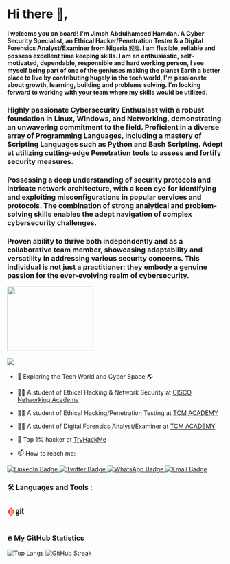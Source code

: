 # Hi there :wave:, 
<!-- <div id="header" align="center">

  <img src="https://media.giphy.com/media/M9gbBd9nbDrOTu1Mqx/giphy.gif" width="100"/>
</div> -->

#### I welcome you on board! I'm Jimoh Abdulhameed Hamdan. A Cyber Security Specialist, an Ethical Hacker/Penetration Tester & a Digital Forensics Analyst/Examiner from Nigeria :nigeria:. I am flexible, reliable and possess excellent time keeping skills. I am an enthusiastic, self-motivated, dependable, responsible and hard working person, I see myself being part of one of the geniuses making the planet Earth a better place to live by contributing hugely in the tech world, I'm passionate about growth, learning, building and problems solving. I'm looking forward to working with your team where my skills would be utilized.

### Highly passionate Cybersecurity Enthusiast with a robust foundation in Linux, Windows, and Networking, demonstrating an unwavering commitment to the field. Proficient in a diverse array of Programming Languages, including a mastery of Scripting Languages such as Python and Bash Scripting. Adept at utilizing cutting-edge Penetration tools to assess and fortify security measures.

### Possessing a deep understanding of security protocols and intricate network architecture, with a keen eye for identifying and exploiting misconfigurations in popular services and protocols. The combination of strong analytical and problem-solving skills enables the adept navigation of complex cybersecurity challenges.

### Proven ability to thrive both independently and as a collaborative team member, showcasing adaptability and versatility in addressing various security concerns. This individual is not just a practitioner; they embody a genuine passion for the ever-evolving realm of cybersecurity.
 
 <img src="https://media.giphy.com/media/v1.Y2lkPTc5MGI3NjExNGM1NWYzODBiODA1NGE0NGQzMTA1NjQ3NzUwYzJiY2IzOTU2OWQ4NyZjdD1n/3o6ZsXhBzpoRApBkPK/giphy.gif" width="200" height="150">
 

![](https://komarev.com/ghpvc/?username=Amasscyberworld&color=blue)

- :seedling: Exploring the Tech World and Cyber Space :earth_americas:
- :student: A student of Ethical Hacking & Network Security at  <a href="https://www.netacad.com" target='_blank' width="50" alt="CISCO">CISCO Networking Academy</a>
- :student: A student of Ethical Hacking/Penetration Testing at  <a href="https://https://academy.tcm-sec.com/" target='_blank' width="50" alt="TCM ACADEMY">TCM ACADEMY</a>
- :student: A student of Digital Forensics Analyst/Examiner at  <a href="https://https://academy.tcm-sec.com/" target='_blank' width="50" alt="TCM ACADEMY">TCM ACADEMY</a>
- :1st_place_medal: Top 1% hacker at <a href="https://tryhackme.com/p/Amass" width="90" target="_blank" alt="TryHackMe Badge">TryHackMe</a>


 
- :mailbox: How to reach me:
 <div id="badges">
  <a href="https://www.linkedin.com/in/abdulhameed-jimoh-9b5932272">
    <img src="https://img.shields.io/badge/LinkedIn-blue?style=for-the-badge&logo=linkedin&logoColor=white" alt="LinkedIn Badge"/>
</a>
  <a href="https://twitter.com/amasscyberworld">
    <img src="https://img.shields.io/badge/Twitter-blue?style=for-the-badge&logo=twitter&logoColor=white" alt="Twitter Badge"/>
  </a>
  <a href="https://wa.me/2348149639347">
    <img src="https://img.shields.io/badge/WhatsApp-green?style=for-the-badge&logo=whatsapp&logoColor=white" alt="WhatsApp Badge"/>
  </a>
  <a href="mailto: amasscyberworld@gmail.com">
    <img src="https://img.shields.io/badge/GMail-blue?style=for-the-badge&logo=gmail&logoColor=white" alt="Email Badge"/>
  </a>
</div>


### :hammer_and_wrench: Languages and Tools :
<div>
<!--<a href="https://www.w3schools.com/c/c_intro.php" target="_blank"> <img src="https://github.com/devicons/devicon/blob/master/icons/c/c-original.svg" title="C" alt="C" width="40" height="40"/> </a>

  <a href="https://https://www.linux.org/" target="_blank"> <img src="https://github.com/devicons/devicon/blob/master/icons/linux/linux-original.svg" title="Linux" alt="Linux" width="40" height="40"/> </a>
  <a href="https://www.w3schools.com/css/" target="_blank"> <img src="https://github.com/devicons/devicon/blob/master/icons/css3/css3-plain-wordmark.svg"  title="CSS3" alt="CSS" width="40" height="40"/> </a>
  <a href="https://www.w3schools.com/html/" target="_blank"> <img src="https://github.com/devicons/devicon/blob/master/icons/html5/html5-original.svg" title="HTML5" alt="HTML" width="40" height="40"/> </a>
  <a href="https://www.w3schools.com/js/" target="_blank"> <img src="https://github.com/devicons/devicon/blob/master/icons/javascript/javascript-original.svg" title="JavaScript" alt="JavaScript" width="40" height="40"/> </a>
   <a href="https://www.python.org/" target="_blank"> <img src="https://github.com/devicons/devicon/blob/master/icons/python/python-original-wordmark.svg" title="Python" alt="Python" width="40" height="40"/> </a>

  <!-- <a href="https://reactjs.org/" target="_blank"> <img src="https://raw.githubusercontent.com/devicons/devicon/master/icons/react/react-original-wordmark.svg" alt="react" width="40" height="40"/> </a>
  <a href="https://www.mysql.com/" target="_blank"> <img src="https://github.com/devicons/devicon/blob/master/icons/mysql/mysql-original-wordmark.svg" title="MySQL" alt="MySQL" width="40" height="40"/> </a>
  <a href="https://nodejs.org/en/" target="_blank"> <img src="https://github.com/devicons/devicon/blob/master/icons/nodejs/nodejs-original-wordmark.svg" title="NodeJS" alt="NodeJS" width="40" height="40"/> </a> -->

  <a href="https://git-scm.com/" target="_blank"> <img src="https://github.com/devicons/devicon/blob/master/icons/git/git-original-wordmark.svg" title="Git" alt="Git" width="40" height="50"/> </a>
</div>

### :fire: My GitHub Statistics 
![Top Langs](https://github-readme-stats.vercel.app/api/top-langs/?username=Amasscyberworld&layout=compact&theme=vision-friendly-dark&align="left")
[![GitHub Streak](https://github-readme-streak-stats.herokuapp.com?user=Amasscyberworld&theme=vision-friendly-dark)](https://git.io/streak-stats)
<p>&nbsp;<img-align="center" src="https://github-readme-stats.vercel.app/api?username=Amasscyberworld&theme=vision-friendly-dark&show_icons=true&locale=en" alt="Amasscyberworld" /></p>
<!--## Buy me a coffee
<a href="https://flutterwave.com/pay/cpwse7rviim1" target="_blank"><img src="https://cdn.buymeacoffee.com/buttons/default-orange.png" alt="Buy Me A Coffee" style="height: 20px !important;width: 120px !important;" ></a>

